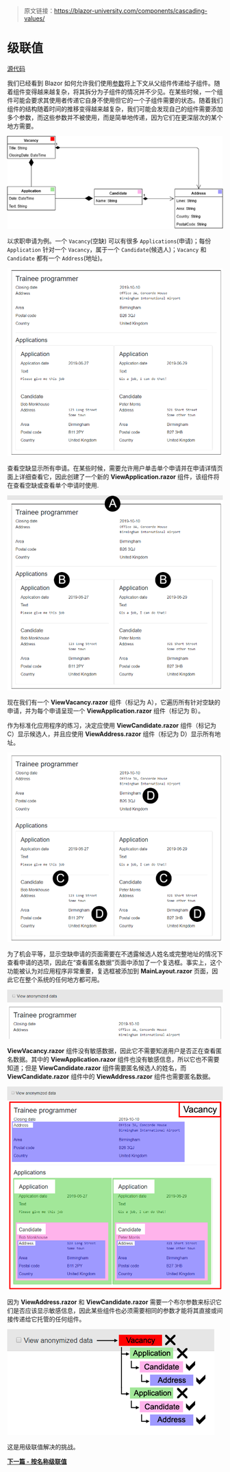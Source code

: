 > 原文链接：https://blazor-university.com/components/cascading-values/

# 级联值
[源代码](https://github.com/mrpmorris/blazor-university/tree/master/src/CascadingValues/ManualParameterPassing)

我们已经看到 Blazor 如何允许我们使用[参数](/components/one-way-binding/)将上下文从父组件传递给子组件。随着组件变得越来越复杂，将其拆分为子组件的情况并不少见。在某些时候，一个组件可能会要求其使用者传递它自身不使用但它的一个子组件需要的状态。随着我们组件的结构随着时间的推移变得越来越复杂，我们可能会发现自己的组件需要添加多个参数，而这些参数并不被使用，而是简单地传递，因为它们在更深层次的某个地方需要。

![](VacancyUML.png)

以求职申请为例。一个 `Vacancy`(空缺) 可以有很多 `Applications`(申请)；每份 `Application` 针对一个 `Vacancy`，属于一个 `Candidate`(候选人)；`Vacancy` 和 `Candidate` 都有一个 `Address`(地址)。

![](VacancyWithApplications-e1562101906614.png)

查看空缺显示所有申请。在某些时候，需要允许用户单击单个申请并在申请详情页面上详细查看它，因此创建了一个新的 **ViewApplication.razor** 组件，该组件将在查看空缺或查看单个申请时使用.

![](VacancyWithApplications2-e1562101878223.png)

现在我们有一个 **ViewVacancy.razor** 组件（标记为 A），它遍历所有针对空缺的申请，并为每个申请呈现一个 **ViewApplication.razor** 组件（标记为 B）。

作为标准化应用程序的练习，决定应使用 **ViewCandidate.razor** 组件（标记为 C）显示候选人，并且应使用 **ViewAddress.razor** 组件（标记为 D）显示所有地址。

![](VacancyWithApplications3-e1562101842952.png)

为了机会平等，显示空缺申请的页面需要在不透露候选人姓名或完整地址的情况下查看申请的选项，因此在“查看匿名数据”页面中添加了一个复选框。事实上，这个功能被认为对应用程序非常重要，复选框被添加到 **MainLayout.razor** 页面，因此它在整个系统的任何地方都可用。

![](VacancyUIWithHeader.png)

**ViewVacancy.razor** 组件没有敏感数据，因此它不需要知道用户是否正在查看匿名数据。其中的 **ViewApplication.razor** 组件也没有敏感信息，所以它也不需要知道；但是 **ViewCandidate.razor** 组件需要匿名候选人的姓名，而 **ViewCandidate.razor** 组件中的 **ViewAddress.razor** 组件也需要匿名数据。

![](VacancyWithApplicationsComp.png)

因为 **ViewAddress.razor** 和 **ViewCandidate.razor** 需要一个布尔参数来标识它们是否应该显示敏感信息，因此某些组件也必须需要相同的参数才能将其直接或间接传递给它托管的任何组件。

![仅将数据传递给子级所需的参数的图示](VacancyUIDataFlow.png)

这是用级联值解决的挑战。

**[下一篇 - 按名称级联值](/components/cascading-values/cascading-values-by-name)**